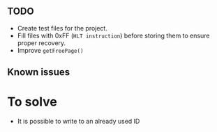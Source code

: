 ## TODO

- Create test files for the project.
- Fill files with 0xFF (```HLT instruction```) before storing them to ensure proper recovery.
- Improve ```getFreePage()```

## Known issues

# To solve
- It is possible to write to an already used ID
